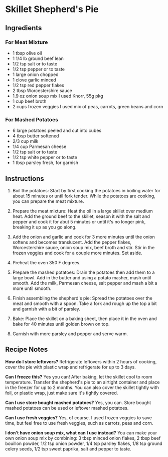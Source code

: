 # Skillet Shepherd's Pie

## Ingredients

### For Meat Mixture

* 1 tbsp olive oil
* 1 1/4 lb ground beef lean
* 1/2 tsp salt or to taste
* 1/2 tsp pepper or to taste
* 1 large onion chopped
* 1 clove garlic minced
* 1/2 tsp red pepper flakes
* 2 tbsp Worcestershire sauce
* 1.9 oz onion soup mix I used Knorr, 55g pkg
* 1 cup beef broth
* 2 cups frozen veggies I used mix of peas, carrots, green beans and corn

### For Mashed Potatoes

* 6 large potatoes peeled and cut into cubes
* 4 tbsp butter softened
* 2/3 cup milk
* 1/4 cup Parmesan cheese
* 1/2 tsp salt or to taste
* 1/2 tsp white pepper or to taste
* 1 tbsp parsley fresh, for garnish

## Instructions

1. Boil the potatoes: Start by first cooking the potatoes in boiling water for about 15 minutes or until fork tender. While the potatoes are cooking, you can prepare the meat mixture.

2. Prepare the meat mixture: Heat the oil in a large skillet over medium heat. Add the ground beef to the skillet, season it with the salt and pepper and cook it for abut 5 minutes or until it's no longer pink, breaking it up as you go along.

3. Add the onion and garlic and cook for 3 more minutes until the onion softens and becomes translucent. Add the pepper flakes, Worcestershire sauce, onion soup mix, beef broth and stir.
Stir in the frozen veggies and cook for a couple more minutes. Set aside.
4. Preheat the oven 350 F degrees.
5. Prepare the mashed potatoes: Drain the potatoes then add them to a large bowl. Add in
the butter and using a potato masher, mash until smooth. Add the milk, Parmesan cheese, salt
pepper and mash a bit a more until smooth.
6. Finish assembling the shepherd's pie: Spread the potatoes over the meat and smooth with
a spoon. Take a fork and rough up the top a bit and garnish with a bit of parsley.

7. Bake: Place the skillet on a baking sheet, then place it in the oven and bake for 40 minutes
until golden brown on top.
8. Garnish with more parsley and pepper and serve warm.

## Recipe Notes

__How do I store leftovers?__ Refrigerate leftovers within 2 hours of cooking, cover the pie with plastic wrap and refrigerate for up to 3 days.

__Can I freeze this?__ Yes you can! After baking, let the skillet cool to room temperature. Transfer the shepherd's pie to an airtight container and place in the freezer for up to 2 months. You can also cover the skillet tightly with foil, or plastic wrap, just make sure it's tightly covered.

__Can I use store bought mashed potatoes?__ Yes, you can. Store bought mashed potatoes can be used or leftover mashed potatoes.

__Can I use fresh veggies?__ Yes, of course. I used frozen veggies to save time, but feel free to use fresh veggies, such as carrots, peas and corn.

__I don't have onion soup mix, what can I use instead?__ You can make your own onion soup mix by combining: 3 tbsp minced onion flakes, 2 tbsp beef bouillon powder, 1/2 tsp onion powder, 1/4 tsp parsley flakes, 1/8 tsp ground celery seeds, 1/2 tsp sweet paprika, salt and pepper to taste.